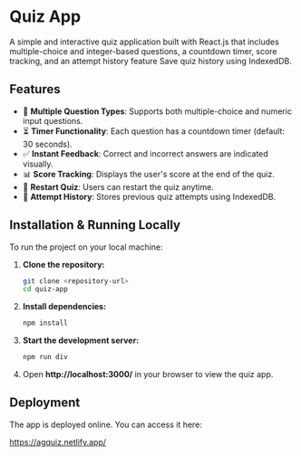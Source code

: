 # Quiz App

A simple and interactive quiz application built with React.js that includes multiple-choice and integer-based questions, a countdown timer, score tracking, and an attempt history feature Save quiz history using IndexedDB.

## Features

- 📌 **Multiple Question Types**: Supports both multiple-choice and numeric input questions.
- ⏳ **Timer Functionality**: Each question has a countdown timer (default: 30 seconds).
- ✅ **Instant Feedback**: Correct and incorrect answers are indicated visually.
- 📊 **Score Tracking**: Displays the user's score at the end of the quiz.
- 🔄 **Restart Quiz**: Users can restart the quiz anytime.
- 📜 **Attempt History**: Stores previous quiz attempts using IndexedDB.

## Installation & Running Locally

To run the project on your local machine:

1. **Clone the repository:**
   ```sh
   git clone <repository-url>
   cd quiz-app
   ```

2. **Install dependencies:**
   ```sh
   npm install
   ```

3. **Start the development server:**
   ```sh
   npm run div
   ```

4. Open **http://localhost:3000/** in your browser to view the quiz app.

## Deployment

The app is deployed online. You can access it here:

https://agquiz.netlify.app/

